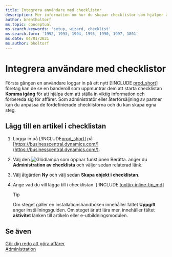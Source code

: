 ```yaml
---
title: Integrera användare med checklistor
description: Mer information om hur du skapar checklistor som hjälper användare att komma igång i Business Central.
author: brentholtorf
ms.topic: conceptual
ms.search.keywords: 'setup, wizard, checklist'
ms.search.form: '1992, 1993, 1994, 1995, 1990, 1997, 1801'
ms.date: 04/01/2021
ms.author: bholtorf
---
```

# <a name="onboard-users-with-checklists"></a>Integrera användare med checklistor

Första gången en användare loggar in på ett nytt [!INCLUDE [prod_short](includes/prod_short.md)] företag kan de se en banderoll som uppmuntrar dem att starta checklistan **Komma igång** för att hjälpa dem att ställa in viktig information och förbereda sig för affärer. Som administratör eller återförsäljning av partner kan du anpassa de fördefinierade checklistorna och du kan skapa egna steg.

## <a name="to-add-an-item-to-the-checklist"></a>Lägg till en artikel i checklistan

1. Logga in på [!INCLUDE[prod_short](includes/prod_short.md)] på [https://businesscentral.dynamics.com/](https://businesscentral.dynamics.com/).

2. Välj den ![Glödlampa som öppnar funktionen Berätta.](media/ui-search/search_small.png "Berätta för mig vad du vill göra") anger du **Administration av checklista** och väljer sedan relaterad länk.  

3. Välj åtgärden **Ny** och välj sedan **Skapa objekt i checklistan**.  

4. Ange vad du vill lägga till i checklistan. [!INCLUDE [tooltip-inline-tip_md](includes/tooltip-inline-tip_md.md)]

    > [!TIP]
    > Om steget gäller en installationshandboken innehåller fältet **Uppgift** anger inställningsguiden. Om steget är att lära mer, innehåller fältet **aktivitet** länken till artikeln eller e-utbildningsmodulen.

## <a name="see-also"></a>Se även

[Gör dig redo att göra affärer](ui-get-ready-business.md)  
[Administration](admin-setup-and-administration.md)  
